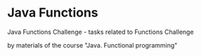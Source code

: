 # Java Functions

Java Functions Challenge - tasks related to Functions Challenge

by materials of the course "Java. Functional programming"